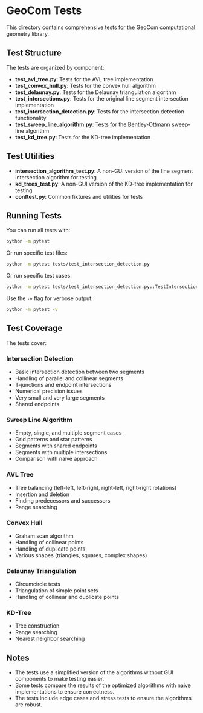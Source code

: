 # GeoCom Tests

This directory contains comprehensive tests for the GeoCom computational geometry library.

## Test Structure

The tests are organized by component:

- **test_avl_tree.py**: Tests for the AVL tree implementation
- **test_convex_hull.py**: Tests for the convex hull algorithm
- **test_delaunay.py**: Tests for the Delaunay triangulation algorithm
- **test_intersections.py**: Tests for the original line segment intersection implementation
- **test_intersection_detection.py**: Tests for the intersection detection functionality
- **test_sweep_line_algorithm.py**: Tests for the Bentley-Ottmann sweep-line algorithm
- **test_kd_tree.py**: Tests for the KD-tree implementation

## Test Utilities

- **intersection_algorithm_test.py**: A non-GUI version of the line segment intersection algorithm for testing
- **kd_trees_test.py**: A non-GUI version of the KD-tree implementation for testing
- **conftest.py**: Common fixtures and utilities for tests

## Running Tests

You can run all tests with:

```bash
python -m pytest
```

Or run specific test files:

```bash
python -m pytest tests/test_intersection_detection.py
```

Or run specific test cases:

```bash
python -m pytest tests/test_intersection_detection.py::TestIntersectionDetection::test_basic_intersection
```

Use the `-v` flag for verbose output:

```bash
python -m pytest -v
```

## Test Coverage

The tests cover:

### Intersection Detection
- Basic intersection detection between two segments
- Handling of parallel and collinear segments
- T-junctions and endpoint intersections
- Numerical precision issues
- Very small and very large segments
- Shared endpoints

### Sweep Line Algorithm
- Empty, single, and multiple segment cases
- Grid patterns and star patterns
- Segments with shared endpoints
- Segments with multiple intersections
- Comparison with naive approach

### AVL Tree
- Tree balancing (left-left, left-right, right-left, right-right rotations)
- Insertion and deletion
- Finding predecessors and successors
- Range searching

### Convex Hull
- Graham scan algorithm
- Handling of collinear points
- Handling of duplicate points
- Various shapes (triangles, squares, complex shapes)

### Delaunay Triangulation
- Circumcircle tests
- Triangulation of simple point sets
- Handling of collinear and duplicate points

### KD-Tree
- Tree construction
- Range searching
- Nearest neighbor searching

## Notes

- The tests use a simplified version of the algorithms without GUI components to make testing easier.
- Some tests compare the results of the optimized algorithms with naive implementations to ensure correctness.
- The tests include edge cases and stress tests to ensure the algorithms are robust.
